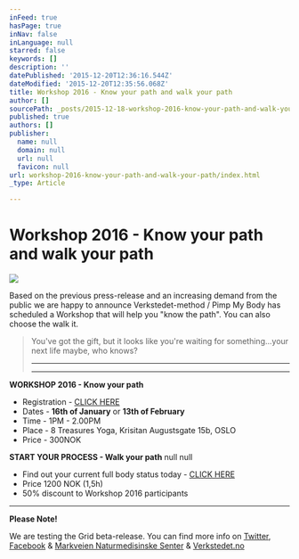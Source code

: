 ```yaml
---
inFeed: true
hasPage: true
inNav: false
inLanguage: null
starred: false
keywords: []
description: ''
datePublished: '2015-12-20T12:36:16.544Z'
dateModified: '2015-12-20T12:35:56.068Z'
title: Workshop 2016 - Know your path and walk your path
author: []
sourcePath: _posts/2015-12-18-workshop-2016-know-your-path-and-walk-your-path.md
published: true
authors: []
publisher:
  name: null
  domain: null
  url: null
  favicon: null
url: workshop-2016-know-your-path-and-walk-your-path/index.html
_type: Article

---
```

# Workshop 2016 - Know your path and walk your path
![](https://s3-us-west-2.amazonaws.com/the-grid-img/p/7f1f2aee5c7b9c1d981862d3c6a8c8b77783ce75.jpg)

Based on the previous press-release and an increasing demand from the public we are happy to announce Verkstedet-method / Pimp My Body has scheduled a Workshop that will help you "know the path". You can also choose the walk it.

> You've got the gift, but it looks like you're waiting for something...your next life maybe, who knows?
> 
> ****
> 
> ****

**WORKSHOP 2016 - Know your path**

* Registration - [CLICK HERE][0]
* Dates - **16th of January** or **13th of February**
* Time - 1PM - 2.00PM
* Place - 8 Treasures Yoga, Krisitan Augustsgate 15b, OSLO
* Price - 300NOK

**START YOUR PROCESS - Walk your path**
null
null

* Find out your current full body status today - [CLICK HERE][0]
* Price 1200 NOK (1,5h)
* 50% discount to Workshop 2016 participants

****

**Please Note!**

We are testing the Grid beta-release. You can find more info on [Twitter][1], [Facebook][2] & [Markveien Naturmedisinske Senter][3] & [Verkstedet.no][4]

[0]: https://podio.com/webforms/14412579/965903
[1]: https://twitter.com/theverkstedet
[2]: https://www.facebook.com/VerkstedetClinics/?fref=ts
[3]: http://www.mns.no/behandling/fysiske-tester-mosjonister/
[4]: http://www.verkstedet.no/